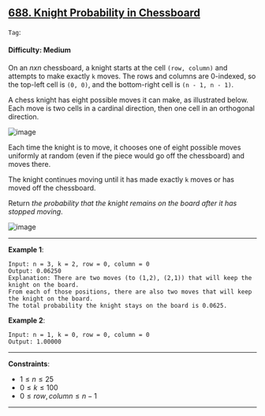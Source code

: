 ## [688. Knight Probability in Chessboard](https://leetcode.com/problems/knight-probability-in-chessboard/)

```Tag```:

#### Difficulty: Medium

On an $n x n$ chessboard, a knight starts at the cell ```(row, column)``` and attempts to make exactly ```k``` moves. The rows and columns are 0-indexed, so the top-left cell is ```(0, 0)```, and the bottom-right cell is ```(n - 1, n - 1)```.

A chess knight has eight possible moves it can make, as illustrated below. Each move is two cells in a cardinal direction, then one cell in an orthogonal direction.

![image](https://assets.leetcode.com/uploads/2018/10/12/knight.png)

Each time the knight is to move, it chooses one of eight possible moves uniformly at random (even if the piece would go off the chessboard) and moves there.

The knight continues moving until it has made exactly ```k``` moves or has moved off the chessboard.

Return _the probability that the knight remains on the board after it has stopped moving_.

![image](https://github.com/quananhle/Python/assets/35042430/d09286ea-b262-4779-bad9-fccd2bb51d55)

---

__Example 1__:
```
Input: n = 3, k = 2, row = 0, column = 0
Output: 0.06250
Explanation: There are two moves (to (1,2), (2,1)) that will keep the knight on the board.
From each of those positions, there are also two moves that will keep the knight on the board.
The total probability the knight stays on the board is 0.0625.
```

__Example 2__:
```
Input: n = 1, k = 0, row = 0, column = 0
Output: 1.00000
```

---

__Constraints__:

- $1 \le n \le 25$
- $0 \le k \le 100$
- $0 \le row, column \le n - 1$

---
